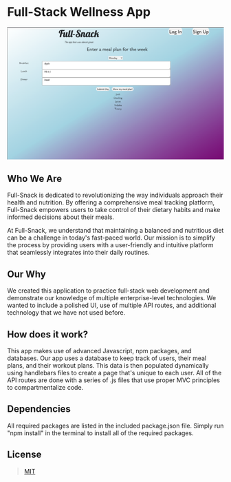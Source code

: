 # Full-Stack Wellness App

![SC](./images/full-snack.png)

## Who We Are
Full-Snack is  dedicated to revolutionizing the way individuals approach their health and nutrition. By offering a comprehensive meal tracking platform, Full-Snack empowers users to take control of their dietary habits and make informed decisions about their meals.

At Full-Snack, we understand that maintaining a balanced and nutritious diet can be a challenge in today's fast-paced world. Our mission is to simplify the process by providing users with a user-friendly and intuitive platform that seamlessly integrates into their daily routines.


## Our Why

We created this application to practice full-stack web development and demonstrate our knowledge of multiple enterprise-level technologies.
We wanted to include a polished UI, use of multiple API routes, and additional technology that we have not used before.


## How does it work?

This app makes use of advanced Javascript, npm packages, and databases. Our app uses a database to keep track of users, their meal plans, and their workout plans. This data is then populated dynamically using handlebars files to create a page that's unique to each user. All of the API routes are done with a series of .js files that use proper MVC principles to compartmentalize code.

## Dependencies

All required packages are listed in the included package.json file. Simply run "npm install" in the terminal to install all of the required packages.

## License

>[MIT](https://choosealicense.com/licenses/mit/)
